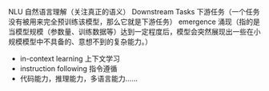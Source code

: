 NLU     自然语言理解（关注真正的语义）
Downstream Tasks    下游任务（一个任务没有被用来完全预训练该模型，那么它就是下游任务）
emergence       涌现（指的是当模型规模（参数量、训练数据等）达到一定程度后，模型会突然展现出一些在小规模模型中不具备的、意想不到的复杂能力。）
- in-context learning    上下文学习
- instruction following  指令遵循
- 代码能力，推理能力，多语言能力……